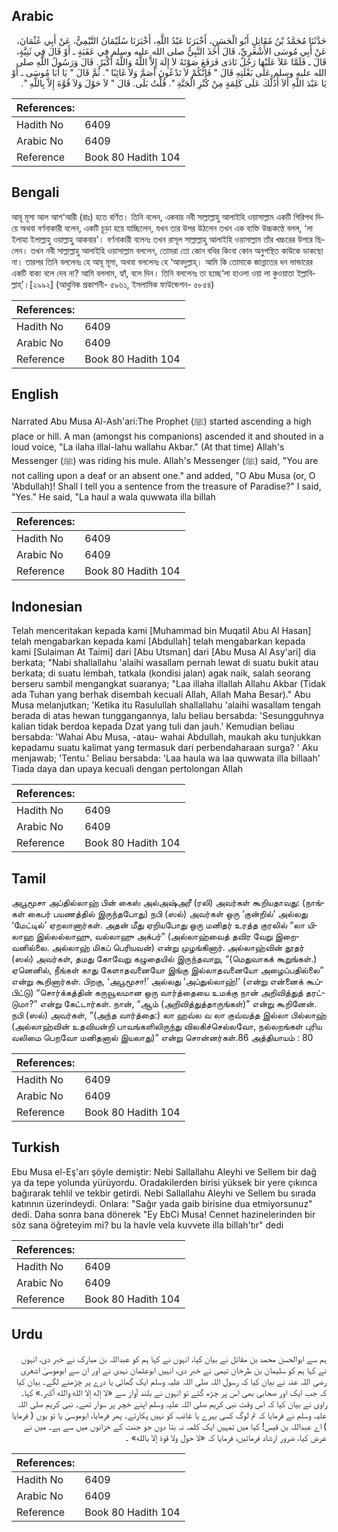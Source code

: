 ## Arabic


<div dir="rtl" lang="ar" style={{fontSize:'larger',backgroundColor:'#f8f9fa',padding:20}}>
حَدَّثَنَا مُحَمَّدُ بْنُ مُقَاتِلٍ أَبُو الْحَسَنِ، أَخْبَرَنَا عَبْدُ اللَّهِ، أَخْبَرَنَا سُلَيْمَانُ التَّيْمِيُّ، عَنْ أَبِي عُثْمَانَ، عَنْ أَبِي مُوسَى الأَشْعَرِيِّ، قَالَ أَخَذَ النَّبِيُّ صلى الله عليه وسلم فِي عَقَبَةٍ ـ أَوْ قَالَ فِي ثَنِيَّةٍ، قَالَ ـ فَلَمَّا عَلاَ عَلَيْهَا رَجُلٌ نَادَى فَرَفَعَ صَوْتَهُ لاَ إِلَهَ إِلاَّ اللَّهُ وَاللَّهُ أَكْبَرُ‏.‏ قَالَ وَرَسُولُ اللَّهِ صلى الله عليه وسلم عَلَى بَغْلَتِهِ قَالَ ‏"‏ فَإِنَّكُمْ لاَ تَدْعُونَ أَصَمَّ وَلاَ غَائِبًا ‏"‏‏.‏ ثُمَّ قَالَ ‏"‏ يَا أَبَا مُوسَى ـ أَوْ يَا عَبْدَ اللَّهِ أَلاَ أَدُلُّكَ عَلَى كَلِمَةٍ مِنْ كَنْزِ الْجَنَّةِ ‏"‏‏.‏ قُلْتُ بَلَى‏.‏ قَالَ ‏"‏ لاَ حَوْلَ وَلاَ قُوَّةَ إِلاَّ بِاللَّهِ ‏"‏‏.‏
</div>
<div style={{backgroundColor:'#f8f9fa',padding:20, marginBottom: 10}}><table> <thead> <tr> <th>References:</th> <th></th> </tr> </thead> <tbody><tr><td>Hadith No</td><td>6409</td></tr><tr><td>Arabic No</td><td>6409</td></tr><tr><td>Reference</td><td>Book 80 Hadith 104</td></tr></tbody></table></div>

## Bengali


<div dir="ltr" lang="bn" style={{fontSize:'larger',backgroundColor:'#f8f9fa',padding:20}}>
আবূ মূসা আল আশ‘আরী (রাঃ) হতে বর্ণিত। তিনি বলেন, একবার নবী সাল্লাল্লাহু আলাইহি ওয়াসাল্লাম একটি গিরিপথ দিয়ে অথবা বর্ণনাকারী বলেন, একটি চূড়া হয়ে যাচ্ছিলেন, যখন তার উপর উঠলেন তখন এক ব্যক্তি উচ্চকণ্ঠে বলল, ‘লা ইলাহা ইলাল্লাহু ওয়াল্লাহু আকবার’। বর্ণনাকারী বলেনঃ তখন রাসূল সাল্লাল্লাহু আলাইহি ওয়াসাল্লাম তাঁর খচ্চরের উপরে ছিলেন। তখন নবী সাল্লাল্লাহু আলাইহি ওয়াসাল্লাম বললেন, তোমরা তো কোন বধির কিংবা কোন অনুপস্থিত কাউকে ডাকছো না। তারপর তিনি বললেনঃ হে আবূ মূসা, অথবা বললেনঃ হে ‘আবদুল্লাহ্। আমি কি তোমাকে জান্নাতের ধন ভান্ডারের একটি বাক্য বলে দেব না? আমি বললাম, হ্যাঁ, বলে দিন। তিনি বললেনঃ তা হচ্ছে‘লা হাওলা ওয়া লা কুওয়াতা ইল্লাবিল্লাহ্’।[২৯৯২] (আধুনিক প্রকাশনী- ৫৯৬১, ইসলামিক ফাউন্ডেশন- ৫৮৫৪)
</div>
<div style={{backgroundColor:'#f8f9fa',padding:20, marginBottom: 10}}><table> <thead> <tr> <th>References:</th> <th></th> </tr> </thead> <tbody><tr><td>Hadith No</td><td>6409</td></tr><tr><td>Arabic No</td><td>6409</td></tr><tr><td>Reference</td><td>Book 80 Hadith 104</td></tr></tbody></table></div>

## English


<div dir="ltr" lang="en" style={{fontSize:'larger',backgroundColor:'#f8f9fa',padding:20}}>
Narrated Abu Musa Al-Ash'ari:The Prophet (ﷺ) started ascending a high place or hill. A man (amongst his companions) ascended it and shouted in a loud voice, "La ilaha illal-lahu wallahu Akbar." (At that time) Allah's Messenger (ﷺ) was riding his mule. Allah's Messenger (ﷺ) said, "You are not calling upon a deaf or an absent one." and added, "O Abu Musa (or, O 'Abdullah)! Shall I tell you a sentence from the treasure of Paradise?" I said, "Yes." He said, "La haul a wala quwwata illa billah
</div>
<div style={{backgroundColor:'#f8f9fa',padding:20, marginBottom: 10}}><table> <thead> <tr> <th>References:</th> <th></th> </tr> </thead> <tbody><tr><td>Hadith No</td><td>6409</td></tr><tr><td>Arabic No</td><td>6409</td></tr><tr><td>Reference</td><td>Book 80 Hadith 104</td></tr></tbody></table></div>

## Indonesian


<div dir="ltr" lang="id" style={{fontSize:'larger',backgroundColor:'#f8f9fa',padding:20}}>
Telah menceritakan kepada kami [Muhammad bin Muqatil Abu Al Hasan] telah mengabarkan kepada kami [Abdullah] telah mengabarkan kepada kami [Sulaiman At Taimi] dari [Abu Utsman] dari [Abu Musa Al Asy'ari] dia berkata; "Nabi shallallahu 'alaihi wasallam pernah lewat di suatu bukit atau berkata; di suatu lembah, tatkala (kondisi jalan) agak naik, salah seorang berseru sambil mengangkat suaranya; "Laa illaha illallah Allahu Akbar (Tidak ada Tuhan yang berhak disembah kecuali Allah, Allah Maha Besar)." Abu Musa melanjutkan; 'Ketika itu Rasulullah shallallahu 'alaihi wasallam tengah berada di atas hewan tunggangannya, lalu beliau bersabda: 'Sesungguhnya kalian tidak berdoa kepada Dzat yang tuli dan jauh.' Kemudian beliau bersabda: 'Wahai Abu Musa, -atau- wahai Abdullah, maukah aku tunjukkan kepadamu suatu kalimat yang termasuk dari perbendaharaan surga? ' Aku menjawab; 'Tentu.' Beliau bersabda: 'Laa haula wa laa quwwata ilIa billaah' Tiada daya dan upaya kecuali dengan pertolongan AlIah
</div>
<div style={{backgroundColor:'#f8f9fa',padding:20, marginBottom: 10}}><table> <thead> <tr> <th>References:</th> <th></th> </tr> </thead> <tbody><tr><td>Hadith No</td><td>6409</td></tr><tr><td>Arabic No</td><td>6409</td></tr><tr><td>Reference</td><td>Book 80 Hadith 104</td></tr></tbody></table></div>

## Tamil


<div dir="ltr" lang="ta" style={{fontSize:'larger',backgroundColor:'#f8f9fa',padding:20}}>
அபூமூசா அப்தில்லாஹ் பின் கைஸ் அல்அஷ்அரீ (ரலி) அவர்கள் கூறியதாவது: (நாங்கள் கைபர் பயணத்தில் இருந்தபோது) நபி (ஸல்) அவர்கள் ஒரு ‘குன்றில்’ அல்லது ‘மேட்டில்’ ஏறலானார்கள். அதன் மீது ஏறியபோது ஒரு மனிதர் உரத்த குரலில் “லா யிலாஹ இல்லல்லாஹு, வல்லாஹு அக்பர்” (அல்லாஹ்வைத் தவிர வேறு இறைவனில்லை. அல்லாஹ் மிகப் பெரியவன்) என்று முழங்கினார். அல்லாஹ்வின் தூதர் (ஸல்) அவர்கள், தமது கோவேறு கழுதையில் இருந்தவாறு, “(மெதுவாகக் கூறுங்கள்.) ஏனெனில், நீங்கள் காது கேளாதவனையோ இங்கு இல்லாதவனையோ அழைப்பதில்லை” என்று கூறினார்கள். பிறகு, ‘அபூமூசா!’ அல்லது ‘அப்துல்லாஹ்!’ (என்று என்னைக் கூப்பிட்டு) “சொர்க்கத்தின் கருவூலமான ஒரு வார்த்தையை உமக்கு நான் அறிவித்துத் தரட்டுமா?” என்று கேட்டார்கள். நான், “ஆம் (அறிவித்துத்தாருங்கள்)” என்று கூறினேன். நபி (ஸல்) அவர்கள், “(அந்த வார்த்தை:) லா ஹவ்ல வ லா குவ்வத்த இல்லா பில்லாஹ் (அல்லாஹ்வின் உதவியன்றி பாவங்களிலிருந்து விலகிச்செல்லவோ, நல்லறங்கள் புரிய வலிமை பெறவோ மனிதனால் இயலாது)” என்று சொன்னர்கள்.86 அத்தியாயம் : 80
</div>
<div style={{backgroundColor:'#f8f9fa',padding:20, marginBottom: 10}}><table> <thead> <tr> <th>References:</th> <th></th> </tr> </thead> <tbody><tr><td>Hadith No</td><td>6409</td></tr><tr><td>Arabic No</td><td>6409</td></tr><tr><td>Reference</td><td>Book 80 Hadith 104</td></tr></tbody></table></div>

## Turkish


<div dir="ltr" lang="tr" style={{fontSize:'larger',backgroundColor:'#f8f9fa',padding:20}}>
Ebu Musa el-Eş'arı şöyle demiştir: Nebi Sallallahu Aleyhi ve Sellem bir dağ ya da tepe yolunda yürüyordu. Oradakilerden birisi yüksek bir yere çıkınca bağırarak tehlil ve tekbir getirdi. Nebi Sallallahu Aleyhi ve Sellem bu sırada katınnın üzerindeydi. Onlara: "Sağır yada gaib birisine dua etmiyorsunuz" dedi. Daha sonra bana dönerek "Ey EbCi Musa! Cennet hazinelerinden bir söz sana öğreteyim mi? bu la havle vela kuvvete illa billah'tır" dedi
</div>
<div style={{backgroundColor:'#f8f9fa',padding:20, marginBottom: 10}}><table> <thead> <tr> <th>References:</th> <th></th> </tr> </thead> <tbody><tr><td>Hadith No</td><td>6409</td></tr><tr><td>Arabic No</td><td>6409</td></tr><tr><td>Reference</td><td>Book 80 Hadith 104</td></tr></tbody></table></div>

## Urdu


<div dir="rtl" lang="ur" style={{fontSize:'larger',backgroundColor:'#f8f9fa',padding:20}}>
ہم سے ابوالحسن محمد بن مقاتل نے بیان کیا، انہوں نے کہا ہم کو عبداللہ بن مبارک نے خبر دی، انہوں نے کہا ہم کو سلیمان بن طرخان تیمی نے خبر دی، انہیں ابوعثمان نہدی نے اور ان سے ابوموسیٰ اشعری رضی اللہ عنہ نے بیان کیا کہ رسول اللہ صلی اللہ علیہ وسلم ایک گھاٹی یا درے پر چڑھنے لگے۔ بیان کیا کہ جب ایک اور صحابی بھی اس پر چڑھ گئے تو انہوں نے بلند آواز سے «لا إله إلا الله والله أكبر‏.‏» کہا۔ راوی نے بیان کیا کہ اس وقت نبی کریم صلی اللہ علیہ وسلم اپنے خچر پر سوار تھے۔ نبی کریم صلی اللہ علیہ وسلم نے فرمایا کہ تم لوگ کسی بہرے یا غائب کو نہیں پکارتے۔ پھر فرمایا، ابوموسیٰ یا تو یوں ( فرمایا ) اے عبداللہ بن قیس! کیا میں تمہیں ایک کلمہ نہ بتا دوں جو جنت کے خزانوں میں سے ہے۔ میں نے عرض کیا، ضرور ارشاد فرمائیں، فرمایا کہ «لا حول ولا قوة إلا بالله» ۔
</div>
<div style={{backgroundColor:'#f8f9fa',padding:20, marginBottom: 10}}><table> <thead> <tr> <th>References:</th> <th></th> </tr> </thead> <tbody><tr><td>Hadith No</td><td>6409</td></tr><tr><td>Arabic No</td><td>6409</td></tr><tr><td>Reference</td><td>Book 80 Hadith 104</td></tr></tbody></table></div>